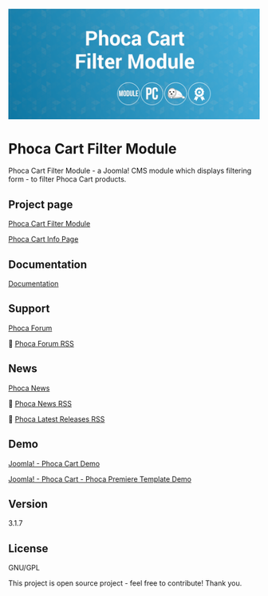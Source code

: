 



![Phoca Cart Filter Module](https://github.com/PhocaCz/PhocaCartFilterModule/blob/master/mod_phocacart_filter.png)

# Phoca Cart Filter Module



Phoca Cart Filter Module - a Joomla! CMS module which displays filtering form - to filter Phoca Cart products.



## Project page

[Phoca Cart Filter Module](https://www.phoca.cz/phoca-cart-filter-module)

[Phoca Cart Info Page](https://www.phoca.cz/project/phocacart-joomla-ecommerce)



## Documentation

[Documentation](https://www.phoca.cz/documentation/category/122-phoca-cart-filter-module)



## Support

[Phoca Forum](https://www.phoca.cz/forum)

:bell: [Phoca Forum RSS](https://www.phoca.cz/forum/app.php/feed)



## News

[Phoca News](https://www.phoca.cz/news)

:bell: [Phoca News RSS](https://www.phoca.cz/news?format=feed&type=rss)

:bell: [Phoca Latest Releases RSS](https://www.phoca.cz/download/feed/111?format=feed&type=rss)



## Demo

[Joomla! - Phoca Cart Demo](https://www.phoca.cz/phocacartdemo/)

[Joomla! - Phoca Cart - Phoca Premiere Template Demo](https://www.phoca.cz/phocacartdemo/premiere/)



## Version

3.1.7



## License

GNU/GPL



This project is open source project - feel free to contribute! Thank you.
